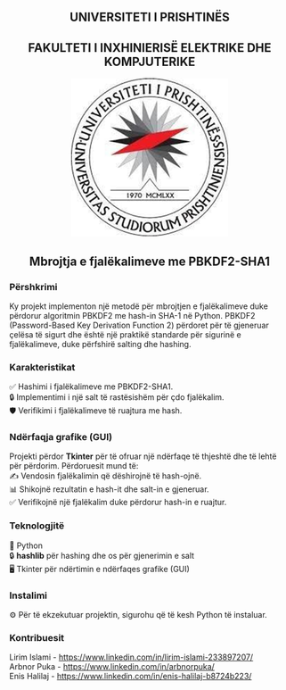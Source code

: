 <div align="center">

## UNIVERSITETI I PRISHTINЁS  
## FAKULTETI I INXHINIERISË ELEKTRIKE DHE KOMPJUTERIKE  

![alt text](image.png)

## Mbrojtja e fjalëkalimeve me PBKDF2-SHA1

</div>

### Përshkrimi
Ky projekt implementon një metodë për mbrojtjen e fjalëkalimeve duke përdorur algoritmin PBKDF2 me hash-in SHA-1 në Python. PBKDF2 (Password-Based Key Derivation Function 2) përdoret për të gjeneruar çelësa të sigurt dhe është një praktikë standarde për sigurinë e fjalëkalimeve, duke përfshirë salting dhe hashing.

### Karakteristikat
✅ Hashimi i fjalëkalimeve me PBKDF2-SHA1. <br>
🔒 Implementimi i një salt të rastësishëm për çdo fjalëkalim. <br>
🛡️ Verifikimi i fjalëkalimeve të ruajtura me hash. <br>

### Ndërfaqja grafike (GUI)
Projekti përdor **Tkinter** për të ofruar një ndërfaqe të thjeshtë dhe të lehtë për përdorim. Përdoruesit mund të: <br>
✍️ Vendosin fjalëkalimin që dëshirojnë të hash-ojnë. <br>
📊 Shikojnë rezultatin e hash-it dhe salt-in e gjeneruar. <br>
✅ Verifikojnë një fjalëkalim duke përdorur hash-in e ruajtur. <br>

### Teknologjitë
🐍 Python <br>
🔒 **hashlib** për hashing dhe os për gjenerimin e salt <br>
🖥️ Tkinter për ndërtimin e ndërfaqes grafike (GUI) <br>

### Instalimi
⚙️ Për të ekzekutuar projektin, sigurohu që të kesh Python të instaluar.

### Kontribuesit

Lirim Islami - https://www.linkedin.com/in/lirim-islami-233897207/ <br>
Arbnor Puka - https://www.linkedin.com/in/arbnorpuka/ <br>
Enis Halilaj - https://www.linkedin.com/in/enis-halilaj-b8724b223/